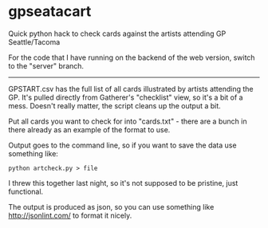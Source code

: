 # gpseatacart
Quick python hack to check cards against the artists attending GP Seattle/Tacoma

For the code that I have running on the backend of the web version, switch to the "server" branch.

----

GPSTART.csv has the full list of all cards illustrated by artists attending the GP. It's pulled directly from Gatherer's "checklist" view, so it's a bit of a mess. Doesn't really matter, the script cleans up the output a bit.

Put all cards you want to check for into "cards.txt" - there are a bunch in there already as an example of the format to use.

Output goes to the command line, so if you want to save the data use something like:
```
python artcheck.py > file
```

I threw this together last night, so it's not supposed to be pristine, just functional.

The output is produced as json, so you can use something like http://jsonlint.com/ to format it nicely.
